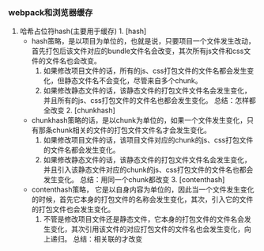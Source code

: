 ### webpack和浏览器缓存
  1. 哈希占位符hash(主要用于缓存)
    1. [hash]  
      * hash策略，是以项目为单位的，也就是说，只要项目一个文件发生改动，首先打包后该文件对应的bundle文件名会改变，其次所有js文件和css文件的文件名也会改变。
        1. 如果修改项目文件的话，所有的js、css打包文件的文件名都会发生变化，但静态文件名不会变化，尽管来自多个chunk。
        2. 如果修改静态文件的话，该静态文件的打包文件文件名会发生变化，并且所有的js、css打包文件的文件名也都会发生变化。
        总结：怎样都全改变
    2. [chunkhash]
      * chunkhash策略的话，是以chunk为单位的，如果一个文件发生变化，只有那条chunk相关的文件的打包文件文件名才会发生变化。
        1. 如果修改项目文件的话，该项目文件对应的chunk的js、css打包文件的文件名都会发生变化。
        2. 如果修改静态文件的话，该静态文件的打包文件文件名会发生变化，并且引入该静态文件对应的chunk的js、css打包文件的文件名也都会发生变化。
        总结：用同一个chunk都改变
    3. [contenthash]
      * contenthash策略， 它是以自身内容为单位的，因此当一个文件发生变化的时候，首先它本身的打包文件的名称会发生变化，其次，引入它的文件的打包文件也会发生变化。
        1. 不管是修改项目文件还是静态文件，它本身的打包文件的文件名会发生变化，其次引用该文件的对应打包文件的文件名也会发生变化，向上递归。
        总结：相关联的才改变